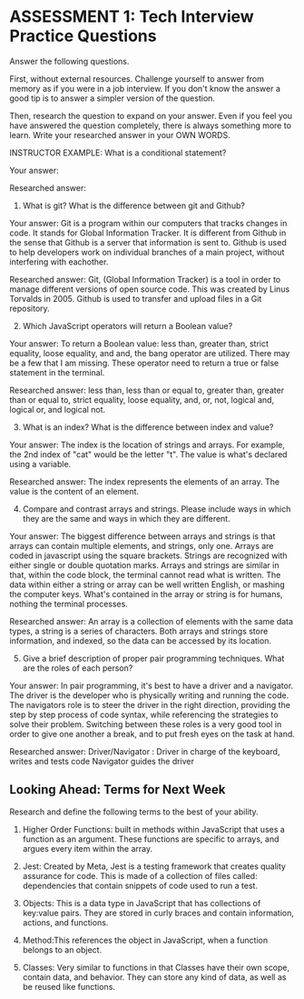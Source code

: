 # ASSESSMENT 1: Tech Interview Practice Questions

Answer the following questions.

First, without external resources. Challenge yourself to answer from memory as if you were in a job interview. If you don't know the answer a good tip is to answer a simpler version of the question.

Then, research the question to expand on your answer. Even if you feel you have answered the question completely, there is always something more to learn. Write your researched answer in your OWN WORDS.

INSTRUCTOR EXAMPLE: What is a conditional statement?

Your answer:

Researched answer:

1. What is git? What is the difference between git and Github?

Your answer: Git is a program within our computers that tracks changes in code. It stands for Global Information Tracker. It is different from Github in the sense that Github is a server that information is sent to. Github is used to help developers work on individual branches of a main project, without interfering with eachother.

Researched answer: Git, (Global Information Tracker) is a tool in order to manage different versions of open source code. This was created by Linus Torvalds in 2005. Github is used to transfer and upload files in a Git repository. 

2. Which JavaScript operators will return a Boolean value?

Your answer: To return a Boolean value: less than, greater than, strict equality, loose equality, and and, the bang operator are utilized. There may be a few that I am missing. These operator need to return a true or false statement in the terminal.  

Researched answer: less than, less than or equal to, greater than, greater than or equal to, strict equality, loose equality, and, or, not, logical and, logical or, and logical not.    

3. What is an index? What is the difference between index and value?

Your answer: The index is the location of strings and arrays. For example, the 2nd index of "cat" would be the letter "t". The value is what's declared using a variable. 

Researched answer: The index represents the elements of an array. The value is the content of an element.

4. Compare and contrast arrays and strings. Please include ways in which they are the same and ways in which they are different.

Your answer: The biggest difference between arrays and strings is that arrays can contain multiple elements, and strings, only one. Arrays are coded in javascript using the square brackets. Strings are recognized with either single or double quotation marks.
Arrays and strings are similar in that, within the code block, the terminal
cannot read what is written. The data within either a string or array can be well written English, or mashing the computer keys. What's contained in the array or string is for humans, nothing the terminal processes.

Researched answer: An array is a collection of elements with the same data types, a string is a series of characters. Both arrays and strings store information, and indexed, so the data can be accessed by its location. 

5. Give a brief description of proper pair programming techniques. What are the roles of each person?

Your answer: In pair programming, it's best to have a driver and a navigator. The driver is the developer who is physically writing and running the code. The navigators role is to steer the driver in the right direction, providing the step by step process of code syntax, while referencing the strategies to solve their problem. Switching between these roles is a very good tool in order to give one another a break, and to put fresh eyes on the task at hand. 

Researched answer: Driver/Navigator : Driver in charge of the keyboard, writes and tests code
                                      Navigator guides the driver
                                      

## Looking Ahead: Terms for Next Week

Research and define the following terms to the best of your ability.

1. Higher Order Functions: built in methods within JavaScript that uses a function as an argument.
These functions are specific to arrays, and argues every item within the array.

2. Jest: Created by Meta, Jest is a testing framework that creates quality assurance for code. This is made of a collection of files called: dependencies that contain snippets of code used to run a test.

3. Objects: This is a data type in JavaScript that has collections of key:value pairs. They are stored in curly braces and contain information, actions, and functions.  

4. Method:This references the object in JavaScript, when a function belongs to an object.  

5. Classes: Very similar to functions in that Classes have their own scope, contain data, and behavior. They can store any kind of data, as well as be reused like functions.
